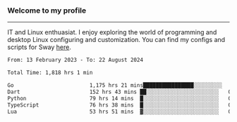 ### Welcome to my profile

---

IT and Linux enthuasiat. I enjoy exploring the world of programming and desktop Linux configuring and customization. You can find my configs and scripts for Sway [here](https://github.com/uroborosq/mess-of-linux-configurations).

<!-- <div display="block">
 	<img align="left" width="48%" alt="isocalendar" src=".github/metrics/isocalendar_metrics.svg" />
	<img align="center" width="48%" alt="contributions" src=".github/metrics/contributions_metrics.svg" />
	<img align="center" alt="languages" src=".github/metrics/languages_metrics.svg" />
</div> -->

<!-- ![](https://komarev.com/ghpvc/?username=uroborosq&color=success&style=flat-square) -->
<!-- [](https://img.shields.io/github/last-commit/uroborosq/uroborosq?label=Profile%20updated&style=flat-square) -->

<!--START_SECTION:waka-->

```txt
From: 13 February 2023 - To: 22 August 2024

Total Time: 1,818 hrs 1 min

Go                        1,175 hrs 21 mins████████████████░░░░░░░░░   63.95 %
Dart                      152 hrs 43 mins ██░░░░░░░░░░░░░░░░░░░░░░░   08.31 %
Python                    79 hrs 14 mins  █░░░░░░░░░░░░░░░░░░░░░░░░   04.31 %
TypeScript                76 hrs 38 mins  █░░░░░░░░░░░░░░░░░░░░░░░░   04.17 %
Lua                       53 hrs 51 mins  ▓░░░░░░░░░░░░░░░░░░░░░░░░   02.93 %
```

<!--END_SECTION:waka-->
